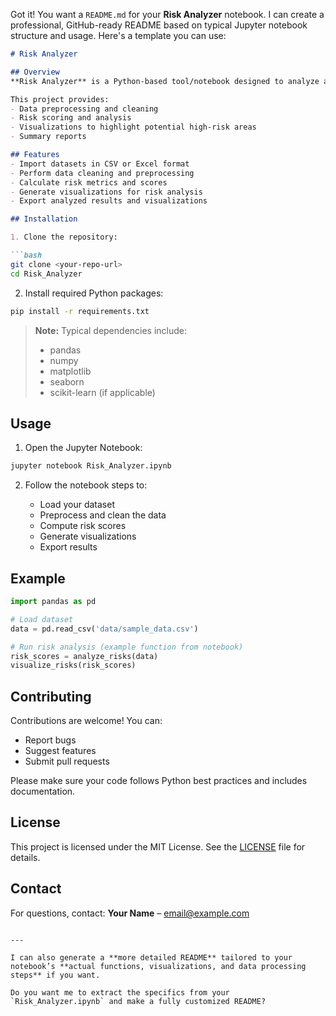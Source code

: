 Got it! You want a `README.md` for your **Risk Analyzer** notebook. I can create a professional, GitHub-ready README based on typical Jupyter notebook structure and usage. Here's a template you can use:

````markdown
# Risk Analyzer

## Overview
**Risk Analyzer** is a Python-based tool/notebook designed to analyze and visualize risks associated with financial, business, or project datasets. It leverages Python libraries such as `pandas`, `numpy`, `matplotlib`, and `seaborn` for data analysis, visualization, and risk computation.

This project provides:
- Data preprocessing and cleaning
- Risk scoring and analysis
- Visualizations to highlight potential high-risk areas
- Summary reports

## Features
- Import datasets in CSV or Excel format
- Perform data cleaning and preprocessing
- Calculate risk metrics and scores
- Generate visualizations for risk analysis
- Export analyzed results and visualizations

## Installation

1. Clone the repository:

```bash
git clone <your-repo-url>
cd Risk_Analyzer
````

2. Install required Python packages:

```bash
pip install -r requirements.txt
```

> **Note:** Typical dependencies include:
>
> * pandas
> * numpy
> * matplotlib
> * seaborn
> * scikit-learn (if applicable)

## Usage

1. Open the Jupyter Notebook:

```bash
jupyter notebook Risk_Analyzer.ipynb
```

2. Follow the notebook steps to:

   * Load your dataset
   * Preprocess and clean the data
   * Compute risk scores
   * Generate visualizations
   * Export results

## Example

```python
import pandas as pd

# Load dataset
data = pd.read_csv('data/sample_data.csv')

# Run risk analysis (example function from notebook)
risk_scores = analyze_risks(data)
visualize_risks(risk_scores)
```

## Contributing

Contributions are welcome! You can:

* Report bugs
* Suggest features
* Submit pull requests

Please make sure your code follows Python best practices and includes documentation.

## License

This project is licensed under the MIT License. See the [LICENSE](LICENSE) file for details.

## Contact

For questions, contact: **Your Name** – [email@example.com](mailto:email@example.com)

```

---

I can also generate a **more detailed README** tailored to your notebook’s **actual functions, visualizations, and data processing steps** if you want.  

Do you want me to extract the specifics from your `Risk_Analyzer.ipynb` and make a fully customized README?
```

